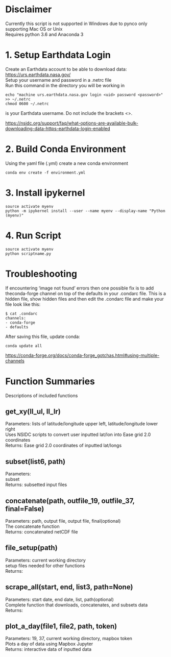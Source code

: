 # Disclaimer
Currently this script is not supported in Windows due to pynco only supporting Mac OS or Unix  
Requires python 3.6 and Anaconda 3

# 1. Setup Earthdata Login
Create an Earthdata account to be able to download data: https://urs.earthdata.nasa.gov/  
Setup your username and password in a .netrc file  
Run this command in the directory you will be working in

	echo "machine urs.earthdata.nasa.gov login <uid> password <password>" >> ~/.netrc
	chmod 0600 ~/.netrc
<uid> is your Earthdata username. Do not include the brackets <>.

https://nsidc.org/support/faq/what-options-are-available-bulk-downloading-data-https-earthdata-login-enabled

# 2. Build Conda Environment
Using the yaml file (.yml) create a new conda environment

    conda env create -f environment.yml
# 3. Install ipykernel
	source activate myenv
	python -m ipykernel install --user --name myenv --display-name "Python (myenv)"
# 4. Run Script
    source activate myenv
    python scriptname.py
  
# Troubleshooting

If encountering ‘image not found’ errors then one possible fix is to add theconda-forge channel on top of the defaults in your .condarc file. This is a hidden file, show hidden files and then edit the .condarc file and make your file look like this:

    $ cat .condarc
    channels:
    - conda-forge
    - defaults

After saving this file, update conda:

    conda update all

https://conda-forge.org/docs/conda-forge_gotchas.html#using-multiple-channels


# Function Summaries
Descriptions of included functions
## get_xy(ll_ul, ll_lr)
Parameters: lists of latitude/longitude upper left, latitude/longitude lower right  
Uses NSIDC scripts to convert user inputted lat/lon into Ease grid 2.0 coordinates  
Returns: Ease grid 2.0 coordinates of inputted lat/longs
## subset(list6, path)
Parameters:  
subset  
Returns: subsetted input files
## concatenate(path, outfile_19, outfile_37, final=False)
Parameters: path, output file, output file, final(optional)  
The concatenate function   
Returns: concatenated netCDF file
## file_setup(path)
Parameters: current working directory  
setup files needed for other functions  
Returns:
## scrape_all(start, end, list3, path=None)
Parameters: start date, end date, list, path(optional)  
Complete function that downloads, concatenates, and subsets data  
Returns: 
## plot_a_day(file1, file2, path, token)
Parameters: 19, 37, current working directory, mapbox token  
Plots a day of data using Mapbox Jupyter  
Returns: interactive data of inputted data
